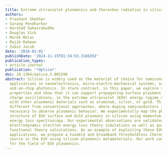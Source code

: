 ```yaml
---
title: Extreme ultraviolet plasmonics and Cherenkov radiation in silicon
authors:
- Prashant Shekhar
- Sarang Pendharker
- Harshad Sahasrabudhe
- Douglas Vick
- Marek Malac
- Rajib Rahman
- Zubin Jacob
date: '2018-01-01'
publishDate: '2024-11-15T01:34:53.318639Z'
publication_types:
- article-journal
publication: '*Optica*'
doi: 10.1364/optica.5.001590
abstract: Silicon is widely used as the material of choice for semiconductor and insulator
  applications in nanoelectronics, micro-electro-mechanical systems, solar cells,
  and on-chip photonics. In stark contrast, in this paper, we explore silicon’s metallic
  properties and show that it can support propagating surface plasmons, collective
  charge oscillations, in the extreme ultraviolet (EUV) energy regime not possible
  with other plasmonic materials such as aluminum, silver, or gold. This is fundamentally
  different from conventional approaches, where doping semiconductors is considered
  necessary to observe plasmonic behavior. We experimentally map the photonic band
  structure of EUV surface and bulk plasmons in silicon using momentum-resolved electron
  energy loss spectroscopy. Our experimental observations are validated by macroscopic
  electrodynamic electron energy loss theory simulations as well as quantum density
  functional theory calculations. As an example of exploiting these EUV plasmons for
  applications, we propose a tunable and broadband thresholdless Cherenkov radiation
  source in the EUV using silicon plasmonic metamaterials. Our work can pave the way
  for the field of EUV plasmonics.
---
```

